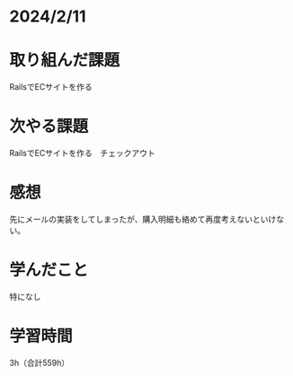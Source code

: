 # 2024/2/11
# 取り組んだ課題
RailsでECサイトを作る

# 次やる課題
RailsでECサイトを作る　チェックアウト

# 感想
先にメールの実装をしてしまったが、購入明細も絡めて再度考えないといけない。

# 学んだこと
特になし

# 学習時間
3h（合計559h）
